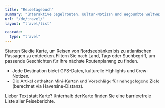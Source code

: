 ```yaml
---
title: "Reisetagebuch"
summary: "Interaktive Segelrouten, Kultur-Notizen und Wegpunkte weltweiter Erkundungen."
url: "/de/travel/"
layout: "travel/list"

cascade:
  type: "travel"
---
```


Starten Sie die Karte, um Reisen von Nordseebänken bis zu atlantischen Passagen zu entdecken. Filtern Sie nach Land, Tags oder
Suchbegriff, um passende Geschichten für Ihre nächste Routenplanung zu finden.

- Jede Destination bietet GPS-Daten, kulturelle Highlights und Crew-Notizen.
- Die Artikel enthalten Mini-Karten und Vorschläge für nahegelegene Ziele (berechnet via Haversine-Distanz).

Lieber Text statt Karte? Unterhalb der Karte finden Sie eine barrierefreie Liste aller Reiseberichte.

